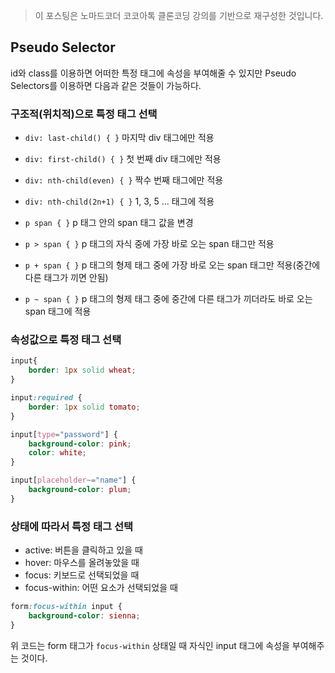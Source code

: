 > 이 포스팅은 노마드코더 코코아톡 클론코딩 강의를 기반으로 재구성한 것입니다.

## Pseudo Selector

id와 class를 이용하면 어떠한 특정 태그에 속성을 부여해줄 수 있지만 Pseudo Selectors를 이용하면 다음과 같은 것들이 가능하다.



### 구조적(위치적)으로 특정 태그 선택

- `div: last-child() { }` 마지막 div 태그에만 적용
- `div: first-child() { }` 첫 번째 div 태그에만 적용
- `div: nth-child(even) { }` 짝수 번째 태그에만 적용
- `div: nth-child(2n+1) { }` 1, 3, 5 ... 태그에 적용



- `p span { }` p 태그 안의 span 태그 값을 변경
- `p > span { }` p 태그의 자식 중에 가장 바로 오는 span 태그만 적용
- `p + span { }` p 태그의 형제 태그 중에 가장 바로 오는 span 태그만 적용(중간에 다른 태그가 끼면 안됨)
- `p ~ span { }` p 태그의 형제 태그 중에 중간에 다른 태그가 끼더라도 바로 오는 span 태그에 적용



### 속성값으로 특정 태그 선택

```css
input{
    border: 1px solid wheat;
}

input:required {
    border: 1px solid tomato;
}

input[type="password"] {
    background-color: pink;
    color: white;
}

input[placeholder~="name"] {
    background-color: plum;
}
```



### 상태에 따라서 특정 태그 선택

- active: 버튼을 클릭하고 있을 때
- hover: 마우스를 올려놓았을 때
- focus: 키보드로 선택되었을 때
- focus-within: 어떤 요소가 선택되었을 때

```css
form:focus-within input {
    background-color: sienna;
}
```

위 코드는 form 태그가 `focus-within` 상태일 때 자식인 input 태그에 속성을 부여해주는 것이다.

